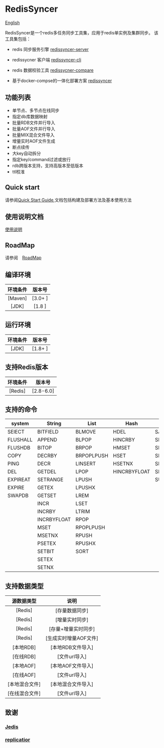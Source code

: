 # RedisSyncer

[English](README_en.md)


RedisSyncer是一个redis多任务同步工具集，应用于redis单实例及集群同步。
该工具集包括：

* redis 同步服务引擎
  [redissyncer-server](https://github.com/TraceNature/redissyncer-server)
  
* redissycner 客户端
  [redissyncer-cli](https://github.com/TraceNature/redissyncer-cli)

* redis 数据校验工具
  [redissycner-compare](https://github.com/TraceNature/rediscompare)

* 基于docker-compse的一体化部署方案
  [redissyncer](https://github.com/TraceNature/redissyncer)

## 功能列表

* 单节点、多节点在线同步
* 指定db库数据映射
* 批量RDB文件并行导入
* 批量AOF文件并行导入
* 批量MIX混合文件导入
* 增量实时AOF文件生成
* 断点续传
* 大key自动拆分
* 指定key/command过滤或放行  
* rdb跨版本支持，支持高版本至低版本
* ttl校准

## Quick start

请参阅[Quick Start Guide](docs/quickstart.md),文档包括构建及部署方法及基本使用方法

## 使用说明文档
[使用说明](docs/using_documents.md)

## RoadMap

请参阅　[RoadMap](docs/roadmap.md)

## 编译环境

|     **环境条件** |   **版本号**  |  
|      :----:     |     :----:   |
|  \[Maven\]     |  \[3.0+ \]   |  
|  \[JDK\]       |  \[1.8 \]   |

## 运行环境

|     **环境条件**    |    **版本号**    |  
|       :----:       |    :----:       |
|  \[JDK\]          |    \[1.8+ \]    |  

## 支持Redis版本

|     **环境条件**     |**版本号**  |  
| :----:| :----: |
|  \[Redis\]    |         \[2.8-6.0\]  |  


## 支持的命令
|   system   | String      | List         | Hash       |  Set        | ZSet     | Transactions |   GEO            |   Stream         | HyperLogLog      |
|------------|-------------|--------------|------------|-------------|----------|--------------|------------------|------------------|------------------|    
| SElECT     | BITFIELD    | BLMOVE       | HDEL       | SADD        | BZPOPMAX |  EXEC        | GEOADD           | XSETID           | PFMERGE          |
| FLUSHALL   | APPEND      | BLPOP        | HINCRBY    | SDIFFSTORE  | BZPOPMIN |  MULTI       | GEOSEARCHSTORE   | XACK             | PFADD            |
| FLUSHDB    | BITOP       | BRPOP        | HMSET      | SINTERSTORE | ZADD     |  DISCARD     |                  | XADD             | PFCOUNT          |
| COPY       | DECRBY      | BRPOPLPUSH   | HSET       | SMOVE       |ZDIFFSTORE|              |                  | XAUTOCLAIM       |                  |
| PING       | DECR        | LINSERT      | HSETNX     | SPOP        | ZINCRBY  |              |                  | XCLAIM           |                  |
| DEL        | GETDEL      | LPOP         |HINCRBYFLOAT| SREM        | ZINTER   |              |                  | XDEL             |                  |
| EXPIREAT   | SETRANGE    | LPUSH        |            | SUNIONSTORE |ZINTERSTORE|             |                  | XGROUP           |                  |
| EXPIRE     | GETEX       | LPUSHX       |            |             | ZPOPMAX  |              |                  | XTRIM            |                  |
| SWAPDB     | GETSET      | LREM         |            |             | ZPOPMIN  |              |                  |                  |                  |
|            | INCR        | LSET         |            |             |ZRANGESTORE|             |                  |                  |                  |
|            | INCRBY      | LTRIM        |            |             |  ZREM    |              |                  |                  |                  |
|            | INCRBYFLOAT | RPOP         |            |             |ZREMRANGEBYLEX|          |                  |                  |                  |
|            | MSET        | RPOPLPUSH    |            |             |ZREMRANGEBYRANK|         |                  |                  |                  |
|            | MSETNX      | RPUSH        |            |             |ZREMRANGEBYSCORE|        |                  |                  |                  |
|            | PSETEX      | RPUSHX       |            |             |ZUNIONSTORE|             |                  |                  |                  |
|            | SETBIT      | SORT         |            |             |          |              |                  |                  |                  |
|            | SETEX       |              |            |             |          |              |                  |                  |                  |
|            | SETNX       |              |            |             |          |              |                  |                  |                  |


## 支持数据类型

|     **源数据类型**          |       **说明**             |
| :----:| :----: |
|  \[Redis\]                |         \[存量数据同步\]    |  
|  \[Redis\]                |         \[增量实时同步\]    |  
|  \[Redis\]                |     \[存量+增量实时同步\]    |  
|  \[Redis\]                |     \[生成实时增量AOF文件\]  |
|  \[本地RDB\]                |     \[本地RDB文件导入\]    |  
|  \[在线RDB\]                |     \[文件url导入\]       |
|  \[本地AOF\]                |     \[本地AOF文件导入\]    | 
|  \[在线AOF\]                |     \[文件url导入\]       |
|  \[本地混合文件\]            |     \[本地混合文件导入\]    | 
|  \[在线混合文件\]            |     \[文件url导入\]        | 


[comment]: <> (##支持命令)

[comment]: <> (|  命令  |  命令  | 命令    | 命令    |)

[comment]: <> (| :----:| :----: | :----: | :----: |)

[comment]: <> (| APPEND     | BLPOP      | SADD        |)

[comment]: <> (| SET        | BRPOP      | SCARD       |)

[comment]: <> (| SETEX      | BRPOPLPUSH | SDIFFSTORE  |)

[comment]: <> (| SETNX      |  LINSERT   | SINTERSTORE |)

[comment]: <> (| GETSET     |  LPOP      |   SMOVE     |)

[comment]: <> (| SETBIT     | LPUSH      |    SPOP     |)

[comment]: <> (| SETRANGE   | LPUSHX     |    SREM     |)

[comment]: <> (|  MSET     | LREM       | SUNIONSTORE |)

[comment]: <> (| MSETNX     | LSET       | 单元格 |)

[comment]: <> (| PSETEX     | LTRIM      | 单元格 |)

[comment]: <> (|  INCR     | RPOP       | 单元格 |)

[comment]: <> (| INCRBY     | RPOPLPUSH  | 单元格 |)

[comment]: <> (|INCRBYFLOAT | RPUSH      | 单元格 |)

[comment]: <> (|    DECR    | RPUSHX     | 单元格 |)

[comment]: <> (| DECRBY     | 单元格      | 单元格 |)

## 致谢

### [Jedis](https://github.com/redis/jedis)

### [replicatior](https://github.com/leonchen83/redis-replicator) 

